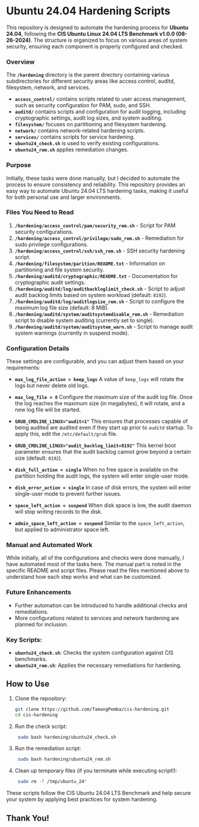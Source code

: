 # Ubuntu 24.04 Hardening Scripts

This repository is designed to automate the hardening process for **Ubuntu 24.04**, following the **CIS Ubuntu Linux 24.04 LTS Benchmark v1.0.0 (08-26-2024)**. The structure is organized to focus on various areas of system security, ensuring each component is properly configured and checked. 

### Overview

The **`/hardening`** directory is the parent directory containing various subdirectories for different security areas like access control, auditd, filesystem, network, and services.

- **`access_control/`** contains scripts related to user access management, such as security configuration for PAM, sudo, and SSH.
- **`auditd/`** contains scripts and configuration for audit logging, including cryptographic settings, audit log sizes, and system auditing.
- **`filesystem/`** focuses on partitioning and filesystem hardening.
- **`network/`** contains network-related hardening scripts.
- **`services/`** contains scripts for service hardening.
- **`ubuntu24_check.sh`** is used to verify existing configurations.
- **`ubuntu24_rem.sh`** applies remediation changes.

### Purpose

Initially, these tasks were done manually, but I decided to automate the process to ensure consistency and reliability. This repository provides an easy way to automate Ubuntu 24.04 LTS hardening tasks, making it useful for both personal use and larger environments.

### Files You Need to Read

1. **`/hardening/access_control/pam/security_rem.sh`** - Script for PAM security configurations.
2. **`/hardening/access_control/privilege/sudo_rem.sh`** - Remediation for sudo privilege configurations.
3. **`/hardening/access_control/ssh/ssh_rem.sh`** - SSH security hardening script.
4. **`/hardening/filesystem/parition/README.txt`** - Information on partitioning and file system security.
5. **`/hardening/auditd/cryptographic/README.txt`** - Documentation for cryptographic audit settings.
6. **`/hardening/auditd/log/auditbackloglimit_check.sh`** - Script to adjust audit backlog limits based on system workload (default: `8192`).
7. **`/hardening/auditd/log/auditlogsize_rem.sh`** - Script to configure the maximum log file size (default: 8 MiB).
8. **`/hardening/auditd/system/auditsystemdisable_rem.sh`** - Remediation script to disable system auditing (currently set to single).
9. **`/hardening/auditd/system/auditsystem_warn.sh`** - Script to manage audit system warnings (currently in suspend mode).

### Configuration Details

These settings are configurable, and you can adjust them based on your requirements:

- **`max_log_file_action = keep_logs`**
  A value of `keep_logs` will rotate the logs but never delete old logs.

- **`max_log_file = 8`**
  Configure the maximum size of the audit log file. Once the log reaches the maximum size (in megabytes), it will rotate, and a new log file will be started.

- **`GRUB_CMDLINE_LINUX="audit=1"`**
  This ensures that processes capable of being audited are audited even if they start up prior to `auditd` startup. To apply this, edit the `/etc/default/grub` file.

- **`GRUB_CMDLINE_LINUX="audit_backlog_limit=8192"`**
  This kernel boot parameter ensures that the audit backlog cannot grow beyond a certain size (default: `8192`).

- **`disk_full_action = single`**
  When no free space is available on the partition holding the audit logs, the system will enter single-user mode.

- **`disk_error_action = single`**
  In case of disk errors, the system will enter single-user mode to prevent further issues.

- **`space_left_action = suspend`**
  When disk space is low, the audit daemon will stop writing records to the disk.

- **`admin_space_left_action = suspend`**
  Similar to the `space_left_action`, but applied to administrator space left.

### Manual and Automated Work

While initially, all of the configurations and checks were done manually, I have automated most of the tasks here. The manual part is noted in the specific README and script files. Please read the files mentioned above to understand how each step works and what can be customized.

### Future Enhancements

- Further automation can be introduced to handle additional checks and remediations.
- More configurations related to services and network hardening are planned for inclusion.


### Key Scripts:
- **`ubuntu24_check.sh`**: Checks the system configuration against CIS benchmarks.
- **`ubuntu24_rem.sh`**: Applies the necessary remediations for hardening.

## How to Use

1. Clone the repository:
   ```bash
   git clone https://github.com/TamangPemba/cis-hardening.git
   cd cis-hardening
   ```

2. Run the check script:
   ```bash
    sudo bash hardening/ubuntu24_check.sh
   ```
3. Run the remediation script:
   ```bash
    sudo bash hardening/ubuntu24_rem.sh
   ```

5. Clean up temporary files (if you terminate while executing script!):
   ```bash
    sudo rm -f /tmp/ubuntu_24*
   ```

These scripts follow the CIS Ubuntu 24.04 LTS Benchmark and help secure your system by applying best practices for system hardening.

## Thank You! 

